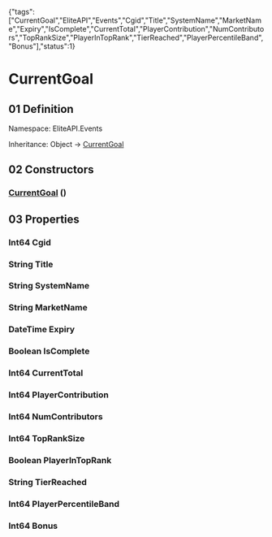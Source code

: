 {"tags":["CurrentGoal","EliteAPI","Events","Cgid","Title","SystemName","MarketName","Expiry","IsComplete","CurrentTotal","PlayerContribution","NumContributors","TopRankSize","PlayerInTopRank","TierReached","PlayerPercentileBand","Bonus"],"status":1}

# CurrentGoal

## 01 Definition

Namespace: <span class='code'>EliteAPI.Events</span>

Inheritance: <span class='code'>Object</span> → <span class='code'>[CurrentGoal](../../EliteAPI/Events/CurrentGoal.html)</span>

## 02 Constructors

### <span class='code'>[CurrentGoal](../../EliteAPI/Events/CurrentGoal.html)</span> ()

## 03 Properties

### <span class='code'>Int64</span> Cgid

### <span class='code'>String</span> Title

### <span class='code'>String</span> SystemName

### <span class='code'>String</span> MarketName

### <span class='code'>DateTime</span> Expiry

### <span class='code'>Boolean</span> IsComplete

### <span class='code'>Int64</span> CurrentTotal

### <span class='code'>Int64</span> PlayerContribution

### <span class='code'>Int64</span> NumContributors

### <span class='code'>Int64</span> TopRankSize

### <span class='code'>Boolean</span> PlayerInTopRank

### <span class='code'>String</span> TierReached

### <span class='code'>Int64</span> PlayerPercentileBand

### <span class='code'>Int64</span> Bonus

